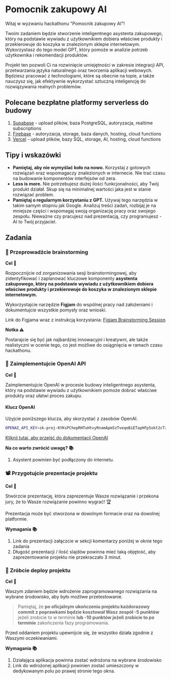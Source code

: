 # Pomocnik zakupowy AI

Witaj w wyzwaniu hackathonu "Pomocnik zakupowy AI"!

Twoim zadaniem będzie stworzenie inteligentnego asystenta zakupowego, który na podstawie wywiadu z użytkownikiem dobiera właściwe produkty i przekierowuje do koszyka w znalezionym sklepie internetowym. Wykorzystasz do tego model GPT, który pomoże w analizie potrzeb użytkownika i rekomendacji produktów.

Projekt ten pozwoli Ci na rozwinięcie umiejętności w zakresie integracji API, przetwarzania języka naturalnego oraz tworzenia aplikacji webowych. Będziesz pracować z technologiami, które są obecnie na topie, a także nauczysz się, jak efektywnie wykorzystać sztuczną inteligencję do rozwiązywania realnych problemów.

## Polecane bezpłatne platformy serverless do budowy

1. [Supabase](https://supabase.com/) - upload plików, baza PostgreSQL, autoryzacja, realtime subscriptions
2. [Firebase](https://firebase.google.com/) - autoryzacja, storage, baza danych, hosting, cloud functions
3. [Vercel](https://vercel.com/) - upload plików, bazy SQL, storage, AI, hosting, cloud functions

## Tipy i wskazówki

- **Pamiętaj, aby nie wymyślać koło na nowo.** Korzystaj z gotowych rozwiązań oraz wspomagaczy znalezionych w internecie. Nie trać czasu na budowanie komponentów interfejsów od zera.
- **Less is more.** Nie potrzebujesz dużej ilości funkcjonalności, aby Twój produkt działał. Skup się na minimalnej wartości jaka jest w stanie rozwiązać problem.
- **Pamiętaj o regularnym korzystaniu z GPT.** Używaj tego narzędzia w takim samym stopniu jak Google. Analizuj treści zadań, rozbijaj je na mniejsze części i wspomagaj swoją organizację pracy oraz swojego zespołu. Nieważne czy pracujesz nad prezentacją, czy programujesz - AI to Twój przyjaciel.

## Zadania

### 🧠 Przeprowadźcie brainstorming

**Cel 🎯**

Rozpocznijcie od zorganizowania sesji brainstormingowej, aby zidentyfikować i zaplanować kluczowe komponenty **asystenta zakupowego, który na podstawie wywiadu z użytkownikiem dobiera właściwe produkty i przekierowuje do koszyka w znalezionym sklepie internetowym.**

Wykorzystajcie narzędzie **Figjam** do wspólnej pracy nad założeniami i dokumentujcie wszystkie pomysły oraz wnioski.

Link do Figjama wraz z instrukcją korzystania: [Figjam Brainstorming Session](https://www.figma.com/file/Y6MgeanTTv64crrmNF0A3E/Brainstorming-Session?type=whiteboard&node-id=0%3A1&t=giMGw8iTAEu57WAt-1)

**Notka ⚠️**

Postarajcie się być jak najbardziej innowacyjni i kreatywni, ale także realistyczni w ocenie tego, co jest możliwe do osiągnięcia w ramach czasu hackathonu.

### 🤖 Zaimplementujcie OpenAI API

**Cel 🎯**

Zaimplementujcie OpenAI w procesie budowy inteligentnego asystenta, który na podstawie wywiadu z użytkownikiem pomoże dobrać właściwe produkty oraz ułatwi proces zakupu.

#### Klucz OpenAI

Użyjcie poniższego klucza, aby skorzystać z zasobów OpenAI.

```bash
OPENAI_API_KEY=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
```

[Kliknij tutaj, aby przejść do dokumentacji OpenAI](https://platform.openai.com/docs/api-reference/chat/create)

**Na co warto zwrócić uwagę? 📚**

1. Asystent powinien być podłączony do internetu.

### 📽️ Przygotujcie prezentacje projektu

**Cel 🎯**

Stwórzcie prezentację, która zaprezentuje Wasze rozwiązanie i przekona jury, że to Wasze rozwiązanie powinno wygrać! 🏆

Prezentacja może być stworzona w dowolnym formacie oraz na dowolnej platformie.

**Wymagania 📚**

1. Link do prezentacji załączcie w sekcji komentarzy poniżej w oknie tego zadania
2. Długość prezentacji / ilość slajdów powinna mieć taką objętość, aby zaprezentowanie projektu nie przekraczało 3 minut.

### 🚀 Zróbcie deploy projektu

**Cel 🎯**

Waszym zdaniem będzie wdrożenie zaprogramowanego rozwiązania na wybrane środowisko, aby było możliwe przetestowanie.

> Pamiętaj, że **po oficjalnym ukończeniu projektu każdorazowy commit z poprawkami będzie kosztował Wasz zespół -5 punktów** jeżeli zrobicie to w terminie **lub -10 punktów jeżeli zrobicie to po terminie** zakończenia fazy programowania.

Przed oddaniem projektu upewnijcie się, że wszystko działa zgodnie z Waszymi oczekiwaniami.

**Wymagania 📚**

1. Działająca aplikacja powinna zostać wdrożona na wybrane środowisko
2. Link do wdrożonej aplikacji powinien zostać umieszczony w dedykowanym polu po prawej stronie tego okna.
